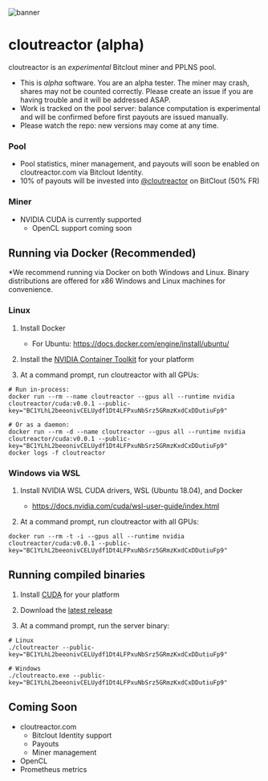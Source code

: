 ![banner](https://user-images.githubusercontent.com/107757/119279427-9150eb80-bbe0-11eb-88d3-9e54e03b8020.jpg)

# cloutreactor (alpha)

cloutreactor is an *experimental* Bitclout miner and PPLNS pool.

- This is *alpha* software. You are an alpha tester. The miner may crash, shares may not be counted correctly. Please create an issue if you are having trouble and it will be addressed ASAP.
- Work is tracked on the pool server: balance computation is experimental and will be confirmed before first payouts are issued manually.
- Please watch the repo: new versions may come at any time.

### Pool
- Pool statistics, miner management, and payouts will soon be enabled on cloutreactor.com via Bitclout Identity.
- 10% of payouts will be invested into [@cloutreactor](https://bitclout.com/u/cloutreactor) on BitClout (50% FR)

### Miner
- NVIDIA CUDA is currently supported
  - OpenCL support coming soon

## Running via Docker (Recommended)

*We recommend running via Docker on both Windows and Linux. Binary distributions are offered for x86 Windows and Linux machines for convenience.

### Linux

1) Install Docker
    - For Ubuntu: https://docs.docker.com/engine/install/ubuntu/

2) Install the [NVIDIA Container Toolkit](https://docs.nvidia.com/datacenter/cloud-native/container-toolkit/install-guide.html) for your platform

3) At a command prompt, run cloutreactor with all GPUs:

```Shell
# Run in-process:
docker run --rm --name cloutreactor --gpus all --runtime nvidia cloutreactor/cuda:v0.0.1 --public-key="BC1YLhL2beeonivCELUydf1Dt4LFPxuNbSrz5GRmzKxdCxDDutiuFp9"

# Or as a daemon:
docker run --rm -d --name cloutreactor --gpus all --runtime nvidia cloutreactor/cuda:v0.0.1 --public-key="BC1YLhL2beeonivCELUydf1Dt4LFPxuNbSrz5GRmzKxdCxDDutiuFp9"
docker logs -f cloutreactor
```

### Windows via WSL

1) Install NVIDIA WSL CUDA drivers, WSL (Ubuntu 18.04), and Docker
    - https://docs.nvidia.com/cuda/wsl-user-guide/index.html

2) At a command prompt, run cloutreactor with all GPUs:

```Shell
docker run --rm -t -i --gpus all --runtime nvidia cloutreactor/cuda:v0.0.1 --public-key="BC1YLhL2beeonivCELUydf1Dt4LFPxuNbSrz5GRmzKxdCxDDutiuFp9"
```

## Running compiled binaries

1) Install [CUDA](https://docs.nvidia.com/cuda/cuda-installation-guide-linux/index.html) for your platform

2) Download the [latest release](https://github.com/cloutreactor/release/releases)

3) At a command prompt, run the server binary:

```Shell
# Linux
./cloutreactor --public-key="BC1YLhL2beeonivCELUydf1Dt4LFPxuNbSrz5GRmzKxdCxDDutiuFp9"

# Windows
./cloutreacto.exe --public-key="BC1YLhL2beeonivCELUydf1Dt4LFPxuNbSrz5GRmzKxdCxDDutiuFp9"
```

## Coming Soon

- cloutreactor.com
  - Bitclout Identity support
  - Payouts
  - Miner management
- OpenCL
- Prometheus metrics
